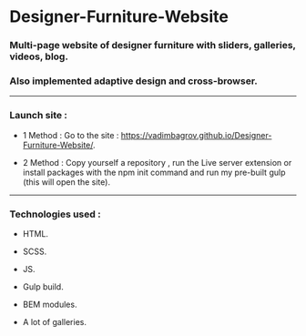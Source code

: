 # Designer-Furniture-Website
### Multi-page website of designer furniture with sliders, galleries, videos, blog.
### Also implemented adaptive design and cross-browser.
---
### Launch site :
- 1 Method : Go to the site : https://vadimbagrov.github.io/Designer-Furniture-Website/.

- 2 Method : Copy yourself a repository , run the Live server extension or install packages with the npm init command and run my pre-built gulp (this will open the site).

---
### Technologies used :

- HTML. 
 
- SCSS. 

- JS.  

- Gulp build.

- BEM modules.

- A lot of galleries.


